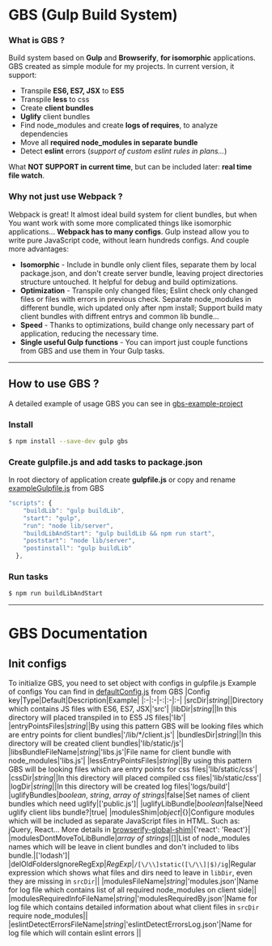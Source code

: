 # GBS (Gulp Build System)
### What is GBS ?
Build system based on **Gulp** and **Browserify**, **for isomorphic** applications.
GBS created as simple module for my projects.
In current version, it support:
- Transpile **ES6, ES7, JSX** to **ES5**
- Transpile **less** to css
- Create **client bundles**
- **Uglify** client bundles
- Find node_modules and create **logs of requires**, to analyze dependencies
- Move all **required node_modules in separate bundle**
- Detect **eslint** errors (*support of custom eslint rules in plans...*)

What **NOT SUPPORT in current time**, but can be included later: **real time file watch**.

### Why not just use Webpack ?
Webpack is great!
It almost ideal build system for client bundles, but when You want work with some more complicated things like isomorphic applications...
**Webpack has to many configs**.
Gulp instead allow you to write pure JavaScript code, without learn hundreds configs.
And couple more advantages:
- **Isomorphic** - Include in bundle only client files, separate them by local package.json, and don't create server bundle, leaving project directories structure untouched. It helpful for debug and build optimizations.
- **Optimization** - Transpile only changed files; Eslint check only changed files or files with errors in previous check. Separate node_modules in different bundle, wich updated only after npm install; Support build maty client bundles with diffrent entrys and common lib bundle...
- **Speed** - Thanks to optimizations, build change only necessary part of application, reducing the necessary time.
- **Single useful Gulp functions** - You can import just couple functions from GBS and use them in Your Gulp tasks.
___

## How to use GBS ?
A detailed example of usage GBS you can see in [gbs-example-project](https://github.com/UserBug/gbs-example-project)
### Install
```sh
$ npm install --save-dev gulp gbs
```

### Create gulpfile.js and add tasks to package.json
In root diectory of application create **gulpfile.js** or copy and rename [exampleGulpfile.js](https://github.com/UserBug/gbs/blob/master/exampleGulpfile.js) from GBS
```javascript
"scripts": {
    "buildLib": "gulp buildLib",
    "start": "gulp",
    "run": "node lib/server",
    "buildLibAndStart": "gulp buildLib && npm run start",
    "poststart": "node lib/server",
    "postinstall": "gulp buildLib"
  },
```

### Run tasks
```sh
$ npm run buildLibAndStart
```
___

# GBS Documentation
## Init configs
To initialize GBS, you need to set object with configs in gulpfile.js
Example of configs You can find in [defaultConfig.js](https://github.com/UserBug/gbs/blob/master/defaultConfig.js) from GBS
|Config key|Type|Default|Description|Example|
|:-|:-|-:|:-|:-|
|srcDir|*string*||Directory which contains JS files with ES6, ES7, JSX|'src'|
|libDir|*string*||In this directory will placed transpiled in to ES5 JS files|'lib'|
|entryPointsFiles|*string*||By using this pattern GBS will be looking files which are entry points for client bundles|'/lib/*/client.js'|
|bundlesDir|*string*||In this directory will be created client bundles|'lib/static/js'|
|libsBundleFileName|*string*|'libs.js'|File name for client bundle with node_modules|'libs.js'|
|lessEntryPointsFiles|*string*||By using this pattern GBS will be looking files which are entry points for css files|'lib/static/css'|
|cssDir|*string*||In this directory will placed compiled css files|'lib/static/css'|
|logDir|*string*||In this directory will be created log files|'logs/build'|
|uglifyBundles|*boolean*, *string*, *array of strings*|false|Set names of client bundles which need uglify|['public.js']|
|uglifyLibBundle|*boolean*|false|Need uglify client libs bundle?|true|
|modulesShim|*object*|{}|Configure modules which will be included as separate JavaScript files in HTML. Such as: jQuery, React... More details in [browserify-global-shim](https://github.com/rluba/browserify-global-shim)|{'react': 'React'}|
|modulesDontMoveToLibBundle|*array of strings*|[]|List of node_modules names which will be leave in client bundles and don't included to libs bundle.|['lodash']|
|delOldFoldersIgnoreRegExp|*RegExp*|```/[\/\\]static([\/\\]|$)/ig```|Regular expression which shows what files and dirs need to leave in ```libDir```, even they are missing in ```srcDir```||
|modulesFileName|*string*|'modules.json'|Name for log file which contains list of all required node_modules on client side||
|modulesRequiredInfoFileName|*string*|'modulesRequiredBy.json'|Name for log file which contains detailed information about what client files in ```srcDir``` require node_modules||
|eslintDetectErrorsFileName|*string*|'eslintDetectErrorsLog.json'|Name for log file which will contain eslint errors ||